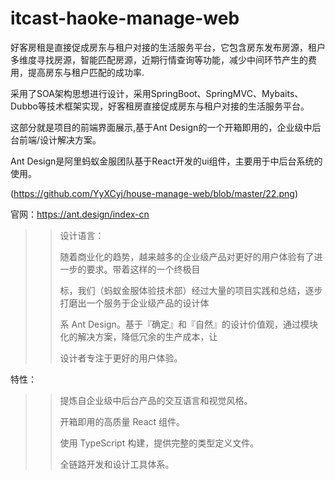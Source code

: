 # itcast-haoke-manage-web

好客房租是直接促成房东与租户对接的生活服务平台，它包含房东发布房源，租户多维度寻找房源，智能匹配房源，近期行情查询等功能，减少中间环节产生的费用，提高房东与租户匹配的成功率.

采用了SOA架构思想进行设计，采用SpringBoot、SpringMVC、Mybaits、Dubbo等技术框架实现，好客租房直接促成房东与租户对接的生活服务平台。

这部分就是项目的前端界面展示,基于Ant Design的一个开箱即用的，企业级中后台前端/设计解决方案。

Ant Design是阿里蚂蚁金服团队基于React开发的ui组件，主要用于中后台系统的使用。

(https://github.com/YyXCyj/house-manage-web/blob/master/22.png)

官网：https://ant.design/index-cn

>>设计语言：
>>
>>随着商业化的趋势，越来越多的企业级产品对更好的用户体验有了进一步的要求。带着这样的一个终极目
>>
>>标，我们（蚂蚁金服体验技术部）经过大量的项目实践和总结，逐步打磨出一个服务于企业级产品的设计体
>>
>>系 Ant Design。基于『确定』和『自然』的设计价值观，通过模块化的解决方案，降低冗余的生产成本，让
>>
>>设计者专注于更好的用户体验。

特性：

>>提炼自企业级中后台产品的交互语言和视觉风格。
>>
>>开箱即用的高质量 React 组件。
>>
>>使用 TypeScript 构建，提供完整的类型定义文件。
>>
>>全链路开发和设计工具体系。

